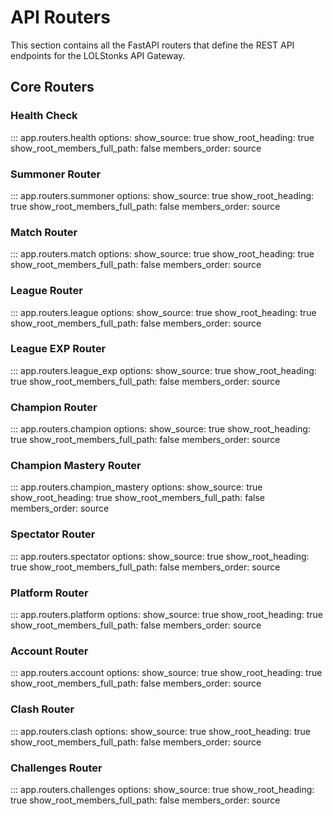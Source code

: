 # API Routers

This section contains all the FastAPI routers that define the REST API endpoints for the LOLStonks API Gateway.

## Core Routers

### Health Check

::: app.routers.health
    options:
      show_source: true
      show_root_heading: true
      show_root_members_full_path: false
      members_order: source

### Summoner Router

::: app.routers.summoner
    options:
      show_source: true
      show_root_heading: true
      show_root_members_full_path: false
      members_order: source

### Match Router

::: app.routers.match
    options:
      show_source: true
      show_root_heading: true
      show_root_members_full_path: false
      members_order: source

### League Router

::: app.routers.league
    options:
      show_source: true
      show_root_heading: true
      show_root_members_full_path: false
      members_order: source

### League EXP Router

::: app.routers.league_exp
    options:
      show_source: true
      show_root_heading: true
      show_root_members_full_path: false
      members_order: source

### Champion Router

::: app.routers.champion
    options:
      show_source: true
      show_root_heading: true
      show_root_members_full_path: false
      members_order: source

### Champion Mastery Router

::: app.routers.champion_mastery
    options:
      show_source: true
      show_root_heading: true
      show_root_members_full_path: false
      members_order: source

### Spectator Router

::: app.routers.spectator
    options:
      show_source: true
      show_root_heading: true
      show_root_members_full_path: false
      members_order: source

### Platform Router

::: app.routers.platform
    options:
      show_source: true
      show_root_heading: true
      show_root_members_full_path: false
      members_order: source

### Account Router

::: app.routers.account
    options:
      show_source: true
      show_root_heading: true
      show_root_members_full_path: false
      members_order: source

### Clash Router

::: app.routers.clash
    options:
      show_source: true
      show_root_heading: true
      show_root_members_full_path: false
      members_order: source

### Challenges Router

::: app.routers.challenges
    options:
      show_source: true
      show_root_heading: true
      show_root_members_full_path: false
      members_order: source